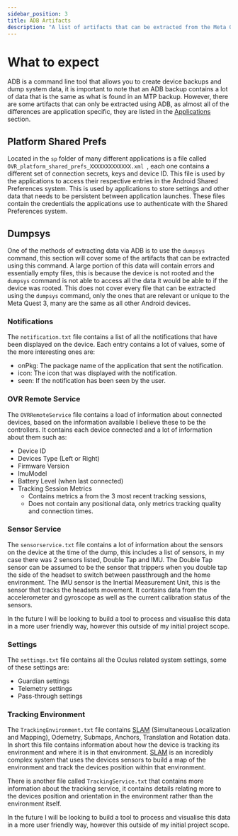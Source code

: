 ```yaml
---
sidebar_position: 3
title: ADB Artifacts
description: "A list of artifacts that can be extracted from the Meta Quest 3 using ADB."
---
```


# What to expect

ADB is a command line tool that allows you to create device backups and dump system data, it is important to note that an ADB backup contains a lot of data that is the same as what is found in an MTP backup. However, there are some artifacts that can only be extracted using ADB, as almost all of the differences are application specific, they are listed in the [Applications](/analysis/artifacts/applications) section.

## Platform Shared Prefs

Located in the `sp` folder of many different applications is a file called `OVR_platform_shared_prefs_XXXXXXXXXXXXX.xml	`, each one contains a different set of connection secrets, keys and device ID. This file is used by the applications to access their respective entries in the Android Shared Preferences system. This is used by applications to store settings and other data that needs to be persistent between application launches. These files contain the credentials the applications use to authenticate with the Shared Preferences system.

## Dumpsys

One of the methods of extracting data via ADB is to use the `dumpsys` command, this section will cover some of the artifacts that can be extracted using this command. A large portion of this data will contain errors and essentially empty files, this is because the device is not rooted and the `dumpsys` command is not able to access all the data it would be able to if the device was rooted. This does not cover every file that can be extracted using the `dumpsys` command, only the ones that are relevant or unique to the Meta Quest 3, many are the same as all other Android devices.

### Notifications

The `notification.txt` file contains a list of all the notifications that have been displayed on the device. Each entry contains a lot of values, some of the more interesting ones are:

- onPkg: The package name of the application that sent the notification.
- icon: The icon that was displayed with the notification.
- seen: If the notification has been seen by the user.

### OVR Remote Service

The `OVRRemoteService` file contains a load of information about connected devices, based on the information available I believe these to be the controllers. It contains each device connected and a lot of information about them such as:

- Device ID
- Devices Type (Left or Right)
- Firmware Version
- ImuModel
- Battery Level (when last connected)
- Tracking Session Metrics
  - Contains metrics a from the 3 most recent tracking sessions,
  - Does not contain any positional data, only metrics tracking quality and connection times.

### Sensor Service

The `sensorservice.txt` file contains a lot of information about the sensors on the device at the time of the dump, this includes a list of sensors, in my case there was 2 sensors listed, Double Tap and IMU. The Double Tap sensor can be assumed to be the sensor that trippers when you double tap the side of the headset to switch between passthrough and the home environment. The IMU sensor is the Inertial Measurement Unit, this is the sensor that tracks the headsets movement. It contains data from the accelerometer and gyroscope as well as the current calibration status of the sensors.

In the future I will be looking to build a tool to process and visualise this data in a more user friendly way, however this outside of my initial project scope.

### Settings

The `settings.txt` file contains all the Oculus related system settings, some of these settings are:

- Guardian settings
- Telemetry settings
- Pass-through settings

### Tracking Environment

The `TrackingEnvironment.txt` file contains [SLAM](https://en.wikipedia.org/wiki/Simultaneous_localization_and_mapping) (Simultaneous Localization and Mapping), Odemetry, Submaps, Anchors, Translation and Rotation data. In short this file contains information about how the device is tracking its environment and where it is in that environment. [SLAM](https://en.wikipedia.org/wiki/Simultaneous_localization_and_mapping) is an incredibly complex system that uses the devices sensors to build a map of the environment and track the devices position within that environment.

There is another file called `TrackingService.txt` that contains more information about the tracking service, it contains details relating more to the devices position and orientation in the environment rather than the environment itself.

In the future I will be looking to build a tool to process and visualise this data in a more user friendly way, however this outside of my initial project scope.
